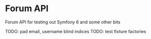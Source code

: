 # Forum API
Forum API for testing out Symfony 6 and some other bits

TODO: pad email, username blind indices
TODO: test fixture factories
